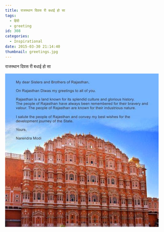 ```yaml
---
title: राजस्थान दिवस री बधाई हो सा
tags:
  - हिंदी
  - greeting
id: 308
categories:
  - Inspirational
date: 2015-03-30 21:14:40
thumbnail: greetings.jpg
---
```


राजस्थान दिवस री बधाई हो सा

<!--more-->

![राजस्थान दिवस री बधाई हो सा](greetings.jpg)
